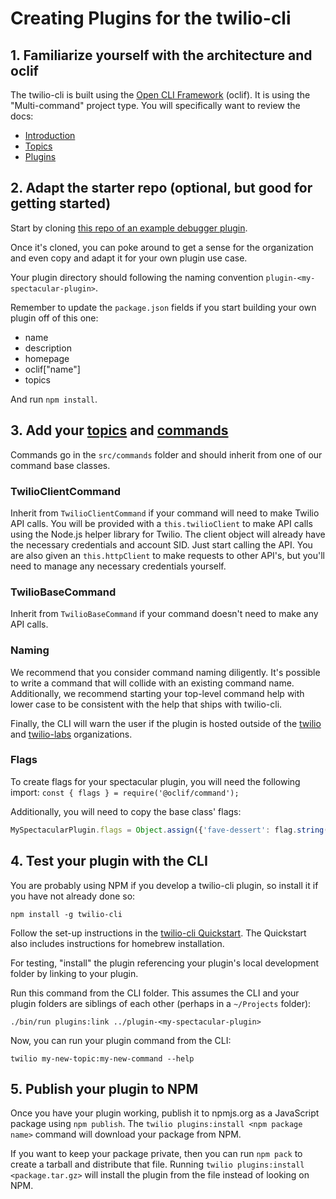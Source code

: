 # Creating Plugins for the twilio-cli

## 1. Familiarize yourself with the architecture and oclif

The twilio-cli is built using the [Open CLI Framework](https://oclif.io/) (oclif). It is using the "Multi-command" project type.
You will specifically want to review the docs:

- [Introduction](https://oclif.io/docs/introduction)
- [Topics](https://oclif.io/docs/topics)
- [Plugins](https://oclif.io/docs/plugins)

## 2. Adapt the starter repo (optional, but good for getting started)

Start by cloning [this repo of an example debugger plugin](https://github.com/twilio/plugin-debugger).

Once it's cloned, you can poke around to get a sense for the organization and even copy and adapt it for your own plugin use case.

Your plugin directory should following the naming convention `plugin-<my-spectacular-plugin>`.

Remember to update the `package.json` fields if you start building your own plugin off of this one:
* name
* description
* homepage
* oclif["name"]
* topics

And run `npm install`.


## 3. Add your [topics](https://oclif.io/docs/topics) and [commands](https://oclif.io/docs/commands)

Commands go in the `src/commands` folder and should inherit from one of our command base classes.

### TwilioClientCommand

Inherit from `TwilioClientCommand` if your command will need to make Twilio API calls. You will be provided with a `this.twilioClient` to make API calls using the Node.js helper library for Twilio. The client object will already have the necessary credentials and account SID. Just start calling the API. You are also given an `this.httpClient` to make requests to other API's, but you'll need to manage any necessary credentials yourself.

### TwilioBaseCommand

Inherit from `TwilioBaseCommand` if your command doesn't need to make any API calls.

### Naming
We recommend that you consider command naming diligently. It's possible to write a command that will collide with an existing command name. Additionally, we recommend starting your top-level command help with lower case to be consistent with the help that ships with twilio-cli.

Finally, the CLI will warn the user if the plugin is hosted outside of the [twilio](https://github.com/twilio) and [twilio-labs](https://github.com/twilio-labs) organizations.

### Flags

To create flags for your spectacular plugin, you will need the following import: `const { flags } = require('@oclif/command');`

Additionally, you will need to copy the base class' flags:
```javascript
MySpectacularPlugin.flags = Object.assign({'fave-dessert': flag.string({'description': 'Your favorite dessert', required: true})}, TwilioClientCommand.flags)
```

## 4. Test your plugin with the CLI

You are probably using NPM if you develop a twilio-cli plugin, so install it if you have not already done so:

`npm install -g twilio-cli`

Follow the set-up instructions in the [twilio-cli Quickstart](https://www.twilio.com/docs/twilio-cli/quickstart). The Quickstart also includes instructions for homebrew installation.

For testing, "install" the plugin referencing your plugin's local development folder by linking to your plugin.

Run this command from the CLI folder. This assumes the CLI and your plugin folders are siblings of each other (perhaps in a `~/Projects` folder):

```
./bin/run plugins:link ../plugin-<my-spectacular-plugin>
```


Now, you can run your plugin command from the CLI:

```
twilio my-new-topic:my-new-command --help
```

## 5. Publish your plugin to NPM

Once you have your plugin working, publish it to npmjs.org as a JavaScript package using `npm publish`. The `twilio plugins:install <npm package name>` command will download your package from NPM.

If you want to keep your package private, then you can run `npm pack` to create a tarball and distribute that file. Running `twilio plugins:install <package.tar.gz>` will install the plugin from the file instead of looking on NPM.

